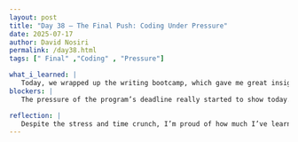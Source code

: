 ```yaml
---
layout: post
title: "Day 38 – The Final Push: Coding Under Pressure"
date: 2025-07-17
author: David Nosiri
permalink: /day38.html
tags: [" Final" ,"Coding" , "Pressure"]

what_i_learned: |
   Today, we wrapped up the writing bootcamp, which gave me great insights on how to improve my presentation delivery and structure my final report. After that, I returned to the lab to continue with my project work. Specifically, I focused on refining the intermediate fusion stage of our AI model. This involved reviewing the outputs from the individual 1D-CNN, Transformer, and 2D-CNN models to make sure the features extracted from each were correctly aligned for fusion. I also began organizing the fused features into a format suitable for training the final classification model. It was a bit challenging, but I made good progress getting the data pipeline and code ready for the next training run.
blockers: |
   The pressure of the program’s deadline really started to show today. As a team, we were feeling overwhelmed, and it led to a tense environment. It was difficult to maintain focus at times, and I didn’t get to complete all the coding I had planned. I’ll be taking my laptop home to finish up and ensure everything is ready for testing tomorrow.

reflection: |
   Despite the stress and time crunch, I’m proud of how much I’ve learned and accomplished. Tackling the intermediate fusion section has helped me understand how complex yet powerful multimodal learning can be. I’ve also learned that setbacks are part of the process, and what matters most is staying committed to the goal—even if that means working late or reviewing the same code several times.
---
```

